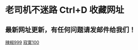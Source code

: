 # 老司机不迷路 Ctrl+D 收藏网址
## 最新网址更新，有任何问题请发邮件给我们！

[辣椒999](http://lajiao999.com)
[寂寞100](http://jimo100.com)
